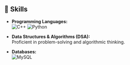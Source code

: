 
## 🚀 Skills

- **Programming Languages:**  
  ![C++](https://img.shields.io/badge/C++-00599C?style=flat&logo=c%2b%2b&logoColor=white)
  ![Python](https://img.shields.io/badge/Python-3776AB?style=flat&logo=python&logoColor=white)

- **Data Structures & Algorithms (DSA):**  
  Proficient in problem-solving and algorithmic thinking.

- **Databases:**  
  ![MySQL](https://img.shields.io/badge/MySQL-4479A1?style=flat&logo=mysql&logoColor=white)
